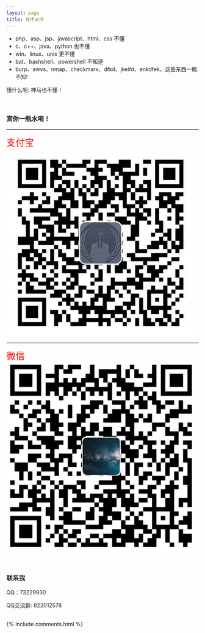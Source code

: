 ```yaml
---
layout: page
title: 技术支持 
---
```

* php、asp、jsp、javascript、html、css 不懂
* c、c++、java、python 也不懂
* win、linux、unix 更不懂
* bat、bashshell、powershell 不知道
* burp、awvs、nmap、checkmarx、dfkd、jkeifd、enkdfek、这些东西一概不知!

懂什么呢: 神马也不懂！ 



<br/>
<h3> 赏你一瓶水喝！ </h3>

---
<font color=red size=5>支付宝</font>

![](/images/payimg/alipayimg.jpg)


---
<font color=red size=5>微信</font>
![](/images/payimg/weipayimg.jpg)

<br/>
<h3> 联系我 </h3>
<p> 
QQ：73229930     
<p> 
QQ交流群: 822012578
<p> 

<br/>
{% include comments.html %}

